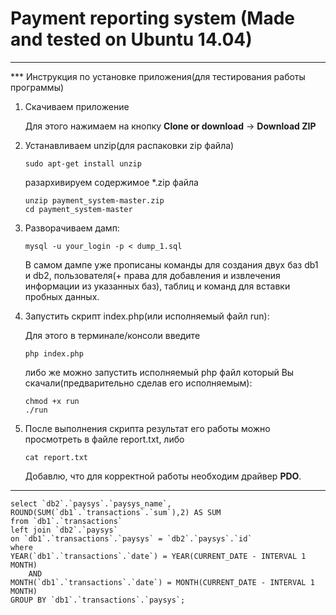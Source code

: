 # Payment reporting system (Made and tested on Ubuntu 14.04)

***

*** Инструкция по установке приложения(для тестирования работы программы)

1. Скачиваем приложение
   
   Для этого нажимаем на кнопку **Clone or download** -> **Download ZIP**

2. Устанавливаем unzip(для распаковки zip файла)
	
	```
	sudo apt-get install unzip
	```
	
	разархивируем содержимое *.zip файла


	```
	unzip payment_system-master.zip
	cd payment_system-master
	```


3. Разворачиваем дамп:

   ```
   mysql -u your_login -p < dump_1.sql
   ```

   В самом дампе уже прописаны команды для создания двух баз db1 и db2, пользователя(+ права для добавления и извлечения информации из указанных баз), таблиц и команд для вставки пробных данных.

4. Запустить скрипт index.php(или исполняемый файл run):
   
   Для этого в терминале/консоли введите

   ```
   php index.php
   ```

   либо же можно запустить исполняемый php файл который Вы скачали(предварительно сделав его исполняемым):

   ```
   chmod +x run
   ./run
   ```

5. После выполнения скрипта результат его работы можно просмотреть в файле report.txt, либо

   ```
   cat report.txt
   ```

   Добавлю, что для корректной работы необходим драйвер **PDO**.

***


```
select `db2`.`paysys`.`paysys_name`, ROUND(SUM(`db1`.`transactions`.`sum`),2) AS SUM 
from `db1`.`transactions`
left join `db2`.`paysys`
on `db1`.`transactions`.`paysys` = `db2`.`paysys`.`id`
where 
YEAR(`db1`.`transactions`.`date`) = YEAR(CURRENT_DATE - INTERVAL 1 MONTH)
	AND 
MONTH(`db1`.`transactions`.`date`) = MONTH(CURRENT_DATE - INTERVAL 1 MONTH)
GROUP BY `db1`.`transactions`.`paysys`;
```
